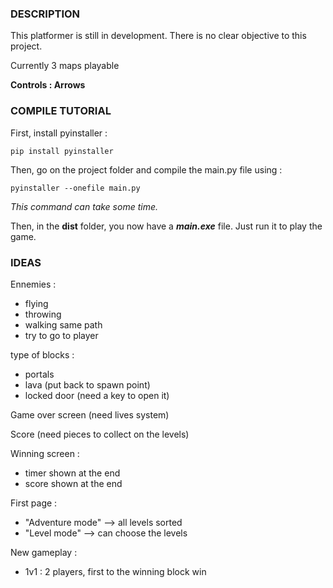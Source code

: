 ### DESCRIPTION

This platformer is still in development.
There is no clear objective to this project.

Currently 3 maps playable

**Controls : Arrows**

### COMPILE TUTORIAL 

First, install pyinstaller :
```
pip install pyinstaller
```

Then, go on the project folder and compile the main.py file using :
```
pyinstaller --onefile main.py
```
*This command can take some time.*

Then, in the **dist** folder, you now have a ***main.exe*** file. Just run it to play the game.


### IDEAS

Ennemies :
- flying
- throwing
- walking same path
- try to go to player

type of blocks : 
- portals
- lava (put back to spawn point)
- locked door (need a key to open it)

Game over screen (need lives system)

Score (need pieces to collect on the levels)

Winning screen :
- timer shown at the end
- score shown at the end

First page :
- "Adventure mode" --> all levels sorted
- "Level mode" --> can choose the levels

New gameplay :
- 1v1 : 2 players, first to the winning block win
